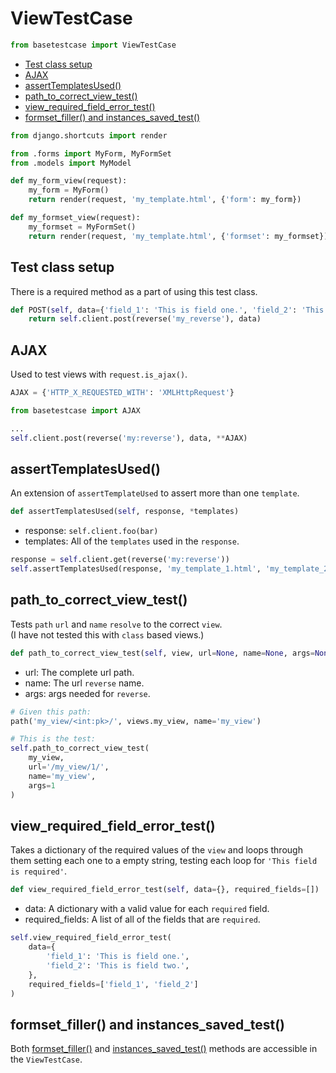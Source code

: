 
# ViewTestCase
```python
from basetestcase import ViewTestCase
```
- [Test class setup](#Test-class-setup)
- [AJAX](#AJAX)
- [assertTemplatesUsed()](#assertTemplatesUsed)
- [path_to_correct_view_test()](#path_to_correct_view_test)
- [view_required_field_error_test()](#view_required_field_error_test)
- [formset_filler() and instances_saved_test()](#formset_filler-and-instances_saved_test)

```python
from django.shortcuts import render

from .forms import MyForm, MyFormSet
from .models import MyModel

def my_form_view(request):
    my_form = MyForm()
    return render(request, 'my_template.html', {'form': my_form})

def my_formset_view(request):
    my_formset = MyFormSet()
    return render(request, 'my_template.html', {'formset': my_formset})
```

## Test class setup
There is a required method as a part of using this test class.

```python
def POST(self, data={'field_1': 'This is field one.', 'field_2': 'This is field two.'}):
    return self.client.post(reverse('my_reverse'), data)
```

## AJAX
Used to test views with `request.is_ajax()`.

```python
AJAX = {'HTTP_X_REQUESTED_WITH': 'XMLHttpRequest'}
```

```python
from basetestcase import AJAX

...
self.client.post(reverse('my:reverse'), data, **AJAX)
```

## assertTemplatesUsed()
An extension of `assertTemplateUsed` to assert more than one `template`.

```python
def assertTemplatesUsed(self, response, *templates)
```
- response: `self.client.foo(bar)`
- templates: All of the `templates` used in the `response`.

```python
response = self.client.get(reverse('my:reverse'))
self.assertTemplatesUsed(response, 'my_template_1.html', 'my_template_2.html')
```

## path_to_correct_view_test()
Tests `path` `url` and `name` `resolve` to the correct `view`.<br />
(I have not tested this with `class` based views.)

```python
def path_to_correct_view_test(self, view, url=None, name=None, args=None)
```
- url: The complete url path.
- name: The url `reverse` name.
- args: args needed for `reverse`.

```python
# Given this path:
path('my_view/<int:pk>/', views.my_view, name='my_view')

# This is the test:
self.path_to_correct_view_test(
    my_view,
    url='/my_view/1/',
    name='my_view',
    args=1
)
```

## view_required_field_error_test()
Takes a dictionary of the required values of the `view` and
loops through them setting each one to a empty string, testing
each loop for `'This field is required'`.

```python
def view_required_field_error_test(self, data={}, required_fields=[])
```
- data: A dictionary with a valid value for each `required` field.
- required_fields: A list of all of the fields that are `required`.

```python
self.view_required_field_error_test(
    data={
        'field_1': 'This is field one.',
        'field_2': 'This is field two.',
    },
    required_fields=['field_1', 'field_2']
)
```

## formset_filler() and instances_saved_test()
Both [formset_filler()](https://github.com/Spleeding1/django-basetestcase/blob/master/UtilityTestCase.md) and [instances_saved_test()](https://github.com/Spleeding1/django-basetestcase/blob/master/UtilityTestCase.md) methods are accessible in the `ViewTestCase`.
